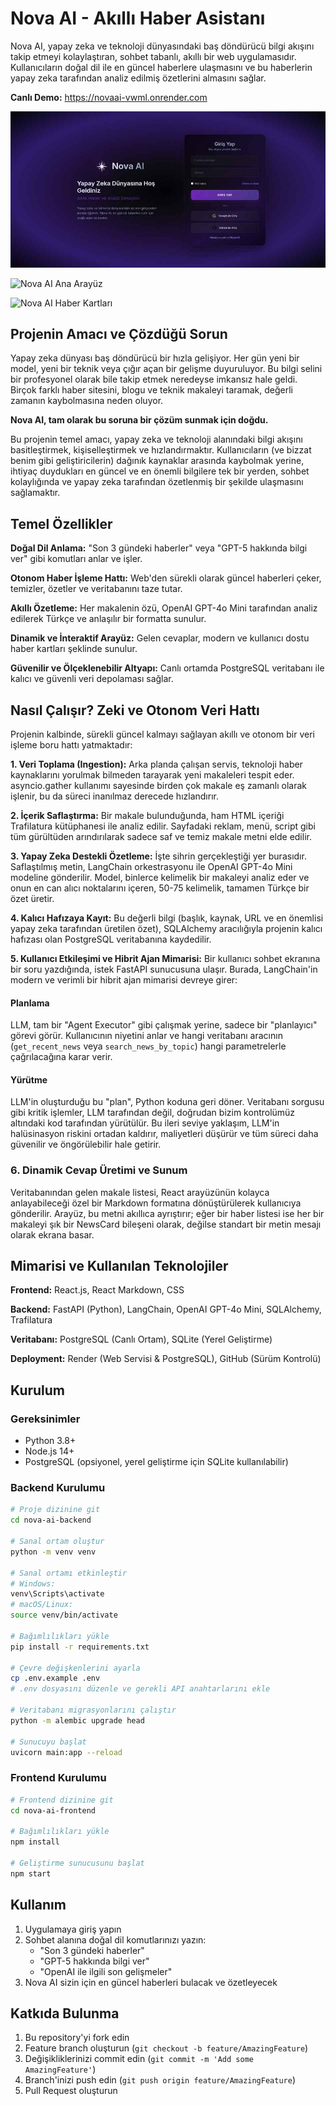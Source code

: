 # Nova AI - Akıllı Haber Asistanı

Nova AI, yapay zeka ve teknoloji dünyasındaki baş döndürücü bilgi akışını takip etmeyi kolaylaştıran, sohbet tabanlı, akıllı bir web uygulamasıdır. Kullanıcıların doğal dil ile en güncel haberlere ulaşmasını ve bu haberlerin yapay zeka tarafından analiz edilmiş özetlerini almasını sağlar.

**Canlı Demo:** https://novaai-vwml.onrender.com

![Nova AI Giriş Sayfası](screenshots/login-page.jpg)

![Nova AI Ana Arayüz](screenshots/main-interface.jpg)

![Nova AI Haber Kartları](screenshots/news-cards.jpg)

## Projenin Amacı ve Çözdüğü Sorun

Yapay zeka dünyası baş döndürücü bir hızla gelişiyor. Her gün yeni bir model, yeni bir teknik veya çığır açan bir gelişme duyuruluyor. Bu bilgi selini bir profesyonel olarak bile takip etmek neredeyse imkansız hale geldi. Birçok farklı haber sitesini, blogu ve teknik makaleyi taramak, değerli zamanın kaybolmasına neden oluyor.

**Nova AI, tam olarak bu soruna bir çözüm sunmak için doğdu.**

Bu projenin temel amacı, yapay zeka ve teknoloji alanındaki bilgi akışını basitleştirmek, kişiselleştirmek ve hızlandırmaktır. Kullanıcıların (ve bizzat benim gibi geliştiricilerin) dağınık kaynaklar arasında kaybolmak yerine, ihtiyaç duydukları en güncel ve en önemli bilgilere tek bir yerden, sohbet kolaylığında ve yapay zeka tarafından özetlenmiş bir şekilde ulaşmasını sağlamaktır.

## Temel Özellikler

**Doğal Dil Anlama:** "Son 3 gündeki haberler" veya "GPT-5 hakkında bilgi ver" gibi komutları anlar ve işler.

**Otonom Haber İşleme Hattı:** Web'den sürekli olarak güncel haberleri çeker, temizler, özetler ve veritabanını taze tutar.

**Akıllı Özetleme:** Her makalenin özü, OpenAI GPT-4o Mini tarafından analiz edilerek Türkçe ve anlaşılır bir formatta sunulur.

**Dinamik ve İnteraktif Arayüz:** Gelen cevaplar, modern ve kullanıcı dostu haber kartları şeklinde sunulur.

**Güvenilir ve Ölçeklenebilir Altyapı:** Canlı ortamda PostgreSQL veritabanı ile kalıcı ve güvenli veri depolaması sağlar.

## Nasıl Çalışır? Zeki ve Otonom Veri Hattı

Projenin kalbinde, sürekli güncel kalmayı sağlayan akıllı ve otonom bir veri işleme boru hattı yatmaktadır:

**1. Veri Toplama (Ingestion):** Arka planda çalışan servis, teknoloji haber kaynaklarını yorulmak bilmeden tarayarak yeni makaleleri tespit eder. asyncio.gather kullanımı sayesinde birden çok makale eş zamanlı olarak işlenir, bu da süreci inanılmaz derecede hızlandırır.

**2. İçerik Saflaştırma:** Bir makale bulunduğunda, ham HTML içeriği Trafilatura kütüphanesi ile analiz edilir. Sayfadaki reklam, menü, script gibi tüm gürültüden arındırılarak sadece saf ve temiz makale metni elde edilir.

**3. Yapay Zeka Destekli Özetleme:** İşte sihrin gerçekleştiği yer burasıdır. Saflaştılmış metin, LangChain orkestrasyonu ile OpenAI GPT-4o Mini modeline gönderilir. Model, binlerce kelimelik bir makaleyi analiz eder ve onun en can alıcı noktalarını içeren, 50-75 kelimelik, tamamen Türkçe bir özet üretir.

**4. Kalıcı Hafızaya Kayıt:** Bu değerli bilgi (başlık, kaynak, URL ve en önemlisi yapay zeka tarafından üretilen özet), SQLAlchemy aracılığıyla projenin kalıcı hafızası olan PostgreSQL veritabanına kaydedilir.

**5. Kullanıcı Etkileşimi ve Hibrit Ajan Mimarisi:** Bir kullanıcı sohbet ekranına bir soru yazdığında, istek FastAPI sunucusuna ulaşır. Burada, LangChain'in modern ve verimli bir hibrit ajan mimarisi devreye girer:

#### Planlama
LLM, tam bir "Agent Executor" gibi çalışmak yerine, sadece bir "planlayıcı" görevi görür. Kullanıcının niyetini anlar ve hangi veritabanı aracının (`get_recent_news` veya `search_news_by_topic`) hangi parametrelerle çağrılacağına karar verir.

#### Yürütme
LLM'in oluşturduğu bu "plan", Python koduna geri döner. Veritabanı sorgusu gibi kritik işlemler, LLM tarafından değil, doğrudan bizim kontrolümüz altındaki kod tarafından yürütülür. Bu ileri seviye yaklaşım, LLM'in halüsinasyon riskini ortadan kaldırır, maliyetleri düşürür ve tüm süreci daha güvenilir ve öngörülebilir hale getirir.

### 6. Dinamik Cevap Üretimi ve Sunum
Veritabanından gelen makale listesi, React arayüzünün kolayca anlayabileceği özel bir Markdown formatına dönüştürülerek kullanıcıya gönderilir. Arayüz, bu metni akıllıca ayrıştırır; eğer bir haber listesi ise her bir makaleyi şık bir NewsCard bileşeni olarak, değilse standart bir metin mesajı olarak ekrana basar.

## Mimarisi ve Kullanılan Teknolojiler

**Frontend:** React.js, React Markdown, CSS

**Backend:** FastAPI (Python), LangChain, OpenAI GPT-4o Mini, SQLAlchemy, Trafilatura

**Veritabanı:** PostgreSQL (Canlı Ortam), SQLite (Yerel Geliştirme)

**Deployment:** Render (Web Servisi & PostgreSQL), GitHub (Sürüm Kontrolü)

## Kurulum

### Gereksinimler
- Python 3.8+
- Node.js 14+
- PostgreSQL (opsiyonel, yerel geliştirme için SQLite kullanılabilir)

### Backend Kurulumu
```bash
# Proje dizinine git
cd nova-ai-backend

# Sanal ortam oluştur
python -m venv venv

# Sanal ortamı etkinleştir
# Windows:
venv\Scripts\activate
# macOS/Linux:
source venv/bin/activate

# Bağımlılıkları yükle
pip install -r requirements.txt

# Çevre değişkenlerini ayarla
cp .env.example .env
# .env dosyasını düzenle ve gerekli API anahtarlarını ekle

# Veritabanı migrasyonlarını çalıştır
python -m alembic upgrade head

# Sunucuyu başlat
uvicorn main:app --reload
```

### Frontend Kurulumu
```bash
# Frontend dizinine git
cd nova-ai-frontend

# Bağımlılıkları yükle
npm install

# Geliştirme sunucusunu başlat
npm start
```

## Kullanım

1. Uygulamaya giriş yapın
2. Sohbet alanına doğal dil komutlarınızı yazın:
   - "Son 3 gündeki haberler"
   - "GPT-5 hakkında bilgi ver"
   - "OpenAI ile ilgili son gelişmeler"
3. Nova AI sizin için en güncel haberleri bulacak ve özetleyecek

## Katkıda Bulunma

1. Bu repository'yi fork edin
2. Feature branch oluşturun (`git checkout -b feature/AmazingFeature`)
3. Değişikliklerinizi commit edin (`git commit -m 'Add some AmazingFeature'`)
4. Branch'inizi push edin (`git push origin feature/AmazingFeature`)
5. Pull Request oluşturun



